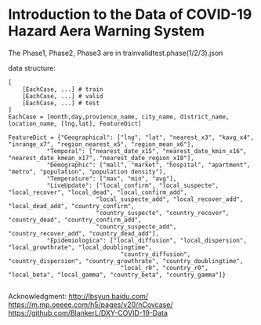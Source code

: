 # Introduction to the Data of COVID-19 Hazard Aera Warning System

The Phase1, Phase2, Phase3 are in trainvalidtest.phase(1/2/3).json

data structure:

```
[
    [EachCase, ...] # train
    [EachCase, ...] # valid
    [EachCase, ...] # test
]
EachCase = [month,day,provience_name, city_name, district_name, location_name, [lng,lat], FeatureDict]

FeatureDict = {"Geographical": ["lng", "lat", "nearest_x3", "kavg_x4", "inrange_x7", "region_nearest_x5", "region_mean_x6"],
           "Temporal": ["nearest_date_x15", "nearest_date_kmin_x16", "nearest_date_kmean_x17", "nearest_date_region_x18"],
           "Demographic": ["mall", "market", "hospital", "apartment", "metro", "population", "population density"],
           "Temperature": ["max", "min", "avg"],
           "LiveUpdate": ["local_confirm", "local_suspecte", "local_recover", "local_dead", "local_confirm_add",
                         "local_suspecte_add", "local_recover_add", "local_dead_add", "country_confirm",
                         "country_suspecte", "country_recover", "country_dead", "country_confirm_add",
                         "country_suspecte_add", "country_recover_add", "country_dead_add"],
           "Epidemiologica": ["local_diffusion", "local_dispersion", "local_growthrate", "local_doublingtime",
                                "country_diffusion", "country_dispersion", "country_growthrate", "country_doublingtime",
                                "local_r0", "country_r0", "local_beta", "local_gamma", "country_beta", "country_gamma"]}
                                
```


Acknowledgment:
http://lbsyun.baidu.com/
https://m.mp.oeeee.com/h5/pages/v20/nCovcase/
https://github.com/BlankerL/DXY-COVID-19-Data
